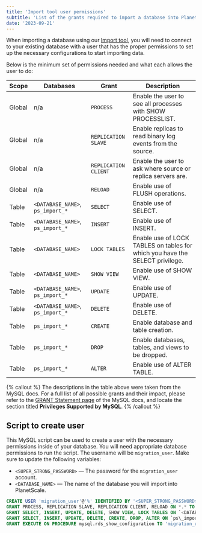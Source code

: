 ```yaml
---
title: 'Import tool user permissions'
subtitle: 'List of the grants required to import a database into PlanetScale using the Import tool'
date: '2023-09-21'
---
```


When importing a database using our [Import tool](/docs/imports/database-imports), you will need to connect to your existing database with a user that has the proper permissions to set up the necessary configurations to start importing data.

Below is the minimum set of permissions needed and what each allows the user to do:

| Scope  | Databases                        | Grant                | Description                                                                  |
| ------ | -------------------------------- | -------------------- | ---------------------------------------------------------------------------- |
| Global | n/a                              | `PROCESS`            | Enable the user to see all processes with SHOW PROCESSLIST.                  |
| Global | n/a                              | `REPLICATION SLAVE`  | Enable replicas to read binary log events from the source.                   |
| Global | n/a                              | `REPLICATION CLIENT` | Enable the user to ask where source or replica servers are.                  |
| Global | n/a                              | `RELOAD`             | Enable use of FLUSH operations.                                              |
| Table  | `<DATABASE_NAME>`, `ps_import_*` | `SELECT`             | Enable use of SELECT.                                                        |
| Table  | `<DATABASE_NAME>`, `ps_import_*` | `INSERT`             | Enable use of INSERT.                                                        |
| Table  | `<DATABASE_NAME>`                | `LOCK TABLES`        | Enable use of LOCK TABLES on tables for which you have the SELECT privilege. |
| Table  | `<DATABASE_NAME>`                | `SHOW VIEW`          | Enable use of SHOW VIEW.                                                     |
| Table  | `<DATABASE_NAME>`, `ps_import_*` | `UPDATE`             | Enable use of UPDATE.                                                        |
| Table  | `<DATABASE_NAME>`, `ps_import_*` | `DELETE`             | Enable use of DELETE.                                                        |
| Table  | `ps_import_*`                    | `CREATE`             | Enable database and table creation.                                          |
| Table  | `ps_import_*`                    | `DROP`               | Enable databases, tables, and views to be dropped.                           |
| Table  | `ps_import_*`                    | `ALTER`              | Enable use of ALTER TABLE.                                                   |

{% callout %}
The descriptions in the table above were taken from the MySQL docs. For a full list of all possible grants and their
impact, please refer to the [GRANT Statement page](https://dev.mysql.com/doc/refman/8.0/en/grant.html) of the MySQL
docs, and locate the section titled **Privileges Supported by MySQL**.
{% /callout %}

## Script to create user

This MySQL script can be used to create a user with the necessary permissions inside of your database. You will need appropriate database permissions to run the script. The username will be `migration_user`. Make sure to update the following variables:

- `<SUPER_STRONG_PASSWORD>` &mdash; The password for the `migration_user` account.
- `<DATABASE_NAME>` &mdash; The name of the database you will import into PlanetScale.

```sql
CREATE USER 'migration_user'@'%' IDENTIFIED BY '<SUPER_STRONG_PASSWORD>';
GRANT PROCESS, REPLICATION SLAVE, REPLICATION CLIENT, RELOAD ON *.* TO 'migration_user'@'%';
GRANT SELECT, INSERT, UPDATE, DELETE, SHOW VIEW, LOCK TABLES ON `<DATABASE_NAME>`.* TO 'migration_user'@'%';
GRANT SELECT, INSERT, UPDATE, DELETE, CREATE, DROP, ALTER ON `ps\_import\_%`.* TO 'migration_user'@'%';
GRANT EXECUTE ON PROCEDURE mysql.rds_show_configuration TO 'migration_user'@'%';
```
